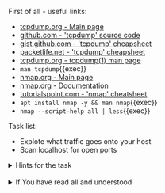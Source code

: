 First of all - useful links:

- [tcpdump.org - Main page](https://www.tcpdump.org/)
- [github.com - 'tcpdump' source code](https://github.com/the-tcpdump-group/libpcap)
- [gist.github.com - 'tcpdump' cheapsheet](https://gist.github.com/jforge/27962c52223ea9b8003b22b8189d93fb)
- [packetlife.net - 'tcpdump' cheapsheet](https://packetlife.net/media/library/12/tcpdump.pdf)
- [tcpdump.org - tcpdump(1) man page](https://www.tcpdump.org/manpages/tcpdump.1.html)
- `man tcpdump`{{exec}}
- [nmap.org - Main page](https://nmap.org/)
- [nmap.org - Documentation](https://nmap.org/docs.html)
- [tutorialspoint.com - 'nmap' cheatsheet](https://www.tutorialspoint.com/nmap-cheat-sheet)
- `apt install nmap -y && man nmap`{{exec}}
- `nmap --script-help all | less`{{exec}}

Task list:
- Explote what traffic goes onto your host
- Scan localhost for open ports

<details><summary>Hints for the task</summary>
<pre>
<strong>Task 1:</strong>
  $ tcpdump -i enp1s0
<br>
<strong>Task 2:</strong>
  $ nmap localhost
</pre>
</details>
<br>
<details><summary>If You have read all and understood</summary>
<pre>
`touch IReadAllAndUndnderstood`{{exec}}
</pre>
